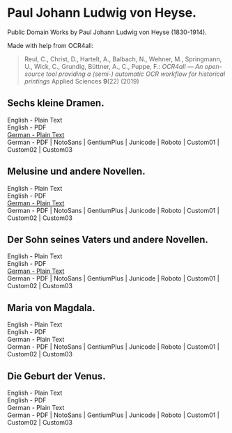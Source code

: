 # Paul Johann Ludwig von Heyse.

Public Domain Works by Paul Johann Ludwig von Heyse (1830-1914).

Made with help from OCR4all:

> Reul, C., Christ, D., Hartelt, A., Balbach, N., Wehner, M., Springmann, U., Wick, C., Grundig, Büttner, A., C., Puppe, F.: *OCR4all — An open-source tool providing a (semi-) automatic OCR workflow for historical printings* Applied Sciences **9**(22) (2019)

## Sechs kleine Dramen.

English - Plain Text  
English - PDF  
[German - Plain Text](sechs-kleine-dramen/full-text-german.md)  
German - PDF | NotoSans | GentiumPlus | Junicode | Roboto | Custom01 | Custom02 | Custom03  

## Melusine und andere Novellen.

English - Plain Text  
English - PDF  
[German - Plain Text](https://www.projekt-gutenberg.org/heyse/melusine/index.html)  
German - PDF | NotoSans | GentiumPlus | Junicode | Roboto | Custom01 | Custom02 | Custom03  

## Der Sohn seines Vaters und andere Novellen.

English - Plain Text  
English - PDF  
[German - Plain Text](der-sohn-seines-vaters-andere-novellen/full-text-german.md)  
German - PDF | NotoSans | GentiumPlus | Junicode | Roboto | Custom01 | Custom02 | Custom03  

## Maria von Magdala.

English - Plain Text  
English - PDF  
German - Plain Text  
German - PDF | NotoSans | GentiumPlus | Junicode | Roboto | Custom01 | Custom02 | Custom03  

## Die Geburt der Venus.

English - Plain Text  
English - PDF  
German - Plain Text  
German - PDF | NotoSans | GentiumPlus | Junicode | Roboto | Custom01 | Custom02 | Custom03  


